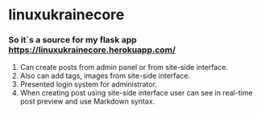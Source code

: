 # linuxukrainecore
### So it`s a source for my flask app https://linuxukrainecore.herokuapp.com/
1. Can create posts from admin panel or from site-side interface.  
2. Also can add tags, images from site-side interface.  
3. Presented login system for administrator.  
4. When creating post using site-side interface user can see in real-time post preview and use Markdown syntax.
